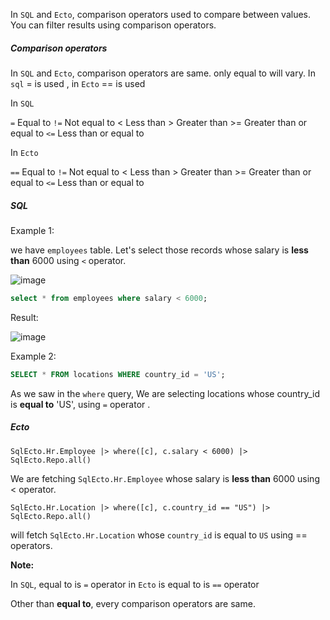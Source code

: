 In `SQL` and `Ecto`, comparison operators used to compare between values. You can filter results using comparison operators. 

##### Comparison operators

In `SQL` and `Ecto`, comparison operators are same. only equal to will vary. In `sql` = is used , in `Ecto` == is used

In `SQL` 

`=`           Equal to
`!=`          Not equal to
\<           Less than
\>           Greater than
\>=         Greater than or equal to
`<=`         Less than or equal to 

In `Ecto`

`==`           Equal to
`!=`          Not equal to
\<           Less than
\>           Greater than
\>=         Greater than or equal to
`<=`         Less than or equal to 


##### SQL

Example 1: 

we have `employees` table. Let's select those records whose salary is **less than** 6000 using `<` operator.

![image](https://github.com/sangeethailango/SQL-Ecto-writings/assets/78719077/f0b1f072-5e01-427e-8262-d8ddc127630b)

``` SQL
select * from employees where salary < 6000;
```

Result:

![image](https://github.com/sangeethailango/SQL-Ecto-writings/assets/78719077/7d9289d6-56a8-44fb-b4e9-8be30a3a4b1a)

Example 2:

``` SQL
SELECT * FROM locations WHERE country_id = 'US';
```

As we saw in the `where` query, We are selecting locations whose country_id is **equal to** 'US', using `=` operator .

##### Ecto

``` Ecto
SqlEcto.Hr.Employee |> where([c], c.salary < 6000) |> SqlEcto.Repo.all()
```

We are fetching `SqlEcto.Hr.Employee` whose salary is **less than** 6000 using < operator.

```Ecto
SqlEcto.Hr.Location |> where([c], c.country_id == "US") |> SqlEcto.Repo.all()
```

will fetch `SqlEcto.Hr.Location` whose `country_id` is equal to `US` using == operators.

**Note:**

In `SQL`, equal to is `=`  operator
in `Ecto` is equal to is `==` operator

Other than **equal to**,  every comparison operators are same.
